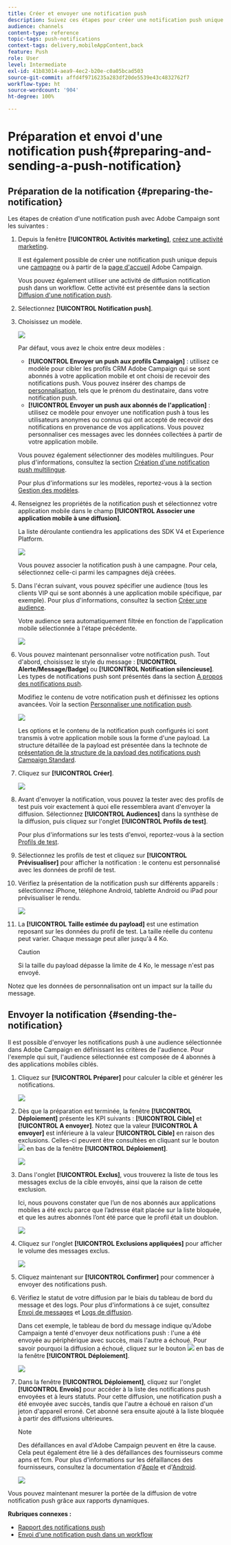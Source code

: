 ```yaml
---
title: Créer et envoyer une notification push
description: Suivez ces étapes pour créer une notification push unique dans Adobe Campaign.
audience: channels
content-type: reference
topic-tags: push-notifications
context-tags: delivery,mobileAppContent,back
feature: Push
role: User
level: Intermediate
exl-id: 41b83014-aea9-4ec2-b20e-c0a05bcad503
source-git-commit: affd4f9716235a283df20de5539e43c4832762f7
workflow-type: ht
source-wordcount: '904'
ht-degree: 100%

---
```


# Préparation et envoi d&#39;une notification push{#preparing-and-sending-a-push-notification}

## Préparation de la notification {#preparing-the-notification}

Les étapes de création d&#39;une notification push avec Adobe Campaign sont les suivantes :

1. Depuis la fenêtre **[!UICONTROL Activités marketing]**, [créez une activité marketing](../../start/using/marketing-activities.md#creating-a-marketing-activity).

   Il est également possible de créer une notification push unique depuis une [campagne](../../start/using/marketing-activities.md#creating-a-marketing-activity) ou à partir de la [page d&#39;accueil](../../start/using/interface-description.md#home-page) Adobe Campaign.

   Vous pouvez également utiliser une activité de diffusion notification push dans un workflow. Cette activité est présentée dans la section [Diffusion d&#39;une notification push](../../automating/using/push-notification-delivery.md).

1. Sélectionnez **[!UICONTROL Notification push]**.
1. Choisissez un modèle.

   ![](assets/push_notif_type.png)

   Par défaut, vous avez le choix entre deux modèles :

   * **[!UICONTROL Envoyer un push aux profils Campaign]** : utilisez ce modèle pour cibler les profils CRM Adobe Campaign qui se sont abonnés à votre application mobile et ont choisi de recevoir des notifications push. Vous pouvez insérer des champs de [personnalisation](../../designing/using/personalization.md#inserting-a-personalization-field), tels que le prénom du destinataire, dans votre notification push.
   * **[!UICONTROL Envoyer un push aux abonnés de l&#39;application]** : utilisez ce modèle pour envoyer une notification push à tous les utilisateurs anonymes ou connus qui ont accepté de recevoir des notifications en provenance de vos applications. Vous pouvez personnaliser ces messages avec les données collectées à partir de votre application mobile.

   Vous pouvez également sélectionner des modèles multilingues. Pour plus d&#39;informations, consultez la section [Création d&#39;une notification push multilingue](../../channels/using/creating-a-multilingual-push-notification.md).

   Pour plus d&#39;informations sur les modèles, reportez-vous à la section [Gestion des modèles](../../start/using/marketing-activity-templates.md).

1. Renseignez les propriétés de la notification push et sélectionnez votre application mobile dans le champ **[!UICONTROL Associer une application mobile à une diffusion]**.

   La liste déroulante contiendra les applications des SDK V4 et Experience Platform.

   ![](assets/push_notif_properties.png)

   Vous pouvez associer la notification push à une campagne. Pour cela, sélectionnez celle-ci parmi les campagnes déjà créées.

1. Dans l&#39;écran suivant, vous pouvez spécifier une audience (tous les clients VIP qui se sont abonnés à une application mobile spécifique, par exemple). Pour plus d&#39;informations, consultez la section [Créer une audience](../../audiences/using/creating-audiences.md).

   Votre audience sera automatiquement filtrée en fonction de l&#39;application mobile sélectionnée à l&#39;étape précédente.

   ![](assets/push_notif_audience.png)

1. Vous pouvez maintenant personnaliser votre notification push. Tout d&#39;abord, choisissez le style du message : **[!UICONTROL Alerte/Message/Badge]** ou **[!UICONTROL Notification silencieuse]**. Les types de notifications push sont présentés dans la section [A propos des notifications push](../../channels/using/about-push-notifications.md).

   Modifiez le contenu de votre notification push et définissez les options avancées. Voir la section [Personnaliser une notification push](../../channels/using/customizing-a-push-notification.md).

   ![](assets/push_notif_content.png)

   Les options et le contenu de la notification push configurés ici sont transmis à votre application mobile sous la forme d&#39;une payload. La structure détaillée de la payload est présentée dans la technote de [présentation de la structure de la payload des notifications push Campaign Standard](../../administration/using/push-payload.md).

1. Cliquez sur **[!UICONTROL Créer]**.

   ![](assets/push_notif_content_2.png)

1. Avant d&#39;envoyer la notification, vous pouvez la tester avec des profils de test puis voir exactement à quoi elle ressemblera avant d&#39;envoyer la diffusion. Sélectionnez **[!UICONTROL Audiences]** dans la synthèse de la diffusion, puis cliquez sur l&#39;onglet **[!UICONTROL Profils de test]**.

   Pour plus d&#39;informations sur les tests d&#39;envoi, reportez-vous à la section [Profils de test](../../sending/using/sending-proofs.md).

1. Sélectionnez les profils de test et cliquez sur **[!UICONTROL Prévisualiser]** pour afficher la notification : le contenu est personnalisé avec les données de profil de test.
1. Vérifiez la présentation de la notification push sur différents appareils : sélectionnez iPhone, téléphone Android, tablette Android ou iPad pour prévisualiser le rendu.

   ![](assets/push_notif_preview.png)

1. La **[!UICONTROL Taille estimée du payload]** est une estimation reposant sur les données du profil de test. La taille réelle du contenu peut varier. Chaque message peut aller jusqu&#39;à 4 Ko.

   >[!CAUTION]
   >
   >Si la taille du payload dépasse la limite de 4 Ko, le message n&#39;est pas envoyé.

Notez que les données de personnalisation ont un impact sur la taille du message.

## Envoyer la notification {#sending-the-notification}

Il est possible d&#39;envoyer les notifications push à une audience sélectionnée dans Adobe Campaign en définissant les critères de l&#39;audience. Pour l&#39;exemple qui suit, l&#39;audience sélectionnée est composée de 4 abonnés à des applications mobiles ciblés.

1. Cliquez sur **[!UICONTROL Préparer]** pour calculer la cible et générer les notifications.

   ![](assets/push_send_1.png)

1. Dès que la préparation est terminée, la fenêtre **[!UICONTROL Déploiement]** présente les KPI suivants : **[!UICONTROL Cible]** et **[!UICONTROL A envoyer]**. Notez que la valeur **[!UICONTROL À envoyer]** est inférieure à la valeur **[!UICONTROL Cible]** en raison des exclusions. Celles-ci peuvent être consultées en cliquant sur le bouton ![](assets/lp_link_properties.png) en bas de la fenêtre **[!UICONTROL Déploiement]**.

   ![](assets/push_send_2.png)

1. Dans l&#39;onglet **[!UICONTROL Exclus]**, vous trouverez la liste de tous les messages exclus de la cible envoyés, ainsi que la raison de cette exclusion.

   Ici, nous pouvons constater que l’un de nos abonnés aux applications mobiles a été exclu parce que l’adresse était placée sur la liste bloquée, et que les autres abonnés l’ont été parce que le profil était un doublon.

   ![](assets/push_send_5.png)

1. Cliquez sur l&#39;onglet **[!UICONTROL Exclusions appliquées]** pour afficher le volume des messages exclus.

   ![](assets/push_send_7.png)

1. Cliquez maintenant sur **[!UICONTROL Confirmer]** pour commencer à envoyer des notifications push.
1. Vérifiez le statut de votre diffusion par le biais du tableau de bord du message et des logs. Pour plus d&#39;informations à ce sujet, consultez [Envoi de messages](../../sending/using/confirming-the-send.md) et [Logs de diffusion](../../sending/using/monitoring-a-delivery.md#delivery-logs).

   Dans cet exemple, le tableau de bord du message indique qu&#39;Adobe Campaign a tenté d&#39;envoyer deux notifications push : l&#39;une a été envoyée au périphérique avec succès, mais l&#39;autre a échoué. Pour savoir pourquoi la diffusion a échoué, cliquez sur le bouton ![](assets/lp_link_properties.png) en bas de la fenêtre **[!UICONTROL Déploiement]**.

   ![](assets/push_send_4.png)

1. Dans la fenêtre **[!UICONTROL Déploiement]**, cliquez sur l&#39;onglet **[!UICONTROL Envois]** pour accéder à la liste des notifications push envoyées et à leurs statuts. Pour cette diffusion, une notification push a été envoyée avec succès, tandis que l&#39;autre a échoué en raison d&#39;un jeton d&#39;appareil erroné. Cet abonné sera ensuite ajouté à la liste bloquée à partir des diffusions ultérieures.

   >[!NOTE]
   >
   >Des défaillances en aval d&#39;Adobe Campaign peuvent en être la cause. Cela peut également être lié à des défaillances des fournisseurs comme apns et fcm. Pour plus d&#39;informations sur les défaillances des fournisseurs, consultez la documentation d&#39;[Apple](https://developer.apple.com/library/content/documentation/NetworkingInternet/Conceptual/RemoteNotificationsPG/CommunicatingwithAPNs.html) et d&#39;[Android](https://firebase.google.com/docs/cloud-messaging/http-server-ref).

   ![](assets/push_send_6.png)

Vous pouvez maintenant mesurer la portée de la diffusion de votre notification push grâce aux rapports dynamiques.

**Rubriques connexes :**

* [Rapport des notifications push](../../reporting/using/push-notification-report.md)
* [Envoi d&#39;une notification push dans un workflow](../../automating/using/push-notification-delivery.md)
